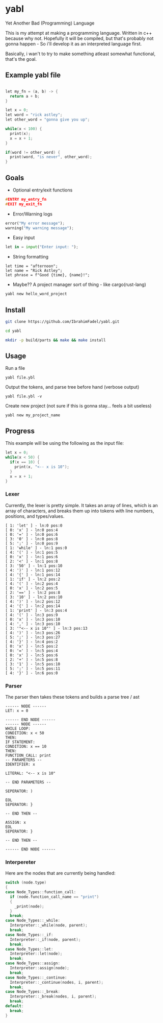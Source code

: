 # yabl

Yet Another Bad (Programming) Language

This is my attempt at making a programming language.
Written in c++ because why not.
Hopefully it will be compiled, but that's probably not gonna happen - So i'll develop it as an interpreted language first.

Basically, i wan't to try to make something atleast somewhat functional, that's the goal.

## Example yabl file

```cpp

let my_fn = (a, b) -> {
  return a + b;
}

let x = 0;
let word = "rick astley";
let other_word = "gonna give you up";

while(x < 100) {
  print(x);
  x = x + 1;
}

if(word != other_word) {
  print(word, "is never", other_word);
}
```

## Goals

- Optional entry/exit functions

```cpp
#ENTRY my_entry_fn
#EXIT my_exit_fn
```

- Error/Warning logs

```python
error("My error message");
warning("My warning message");
```

- Easy input

```python
let in = input("Enter input: ");
```

- String formatting

```
let time = "afternoon";
let name = "Rick Astley";
let phrase = f"Good {time}, {name}!";
```

- Maybe?? A project manager sort of thing - like cargo(rust-lang)

```bash
yabl new hello_word_project
```

## Install

```bash
git clone https://github.com/IbrahimFadel/yabl.git
```

```bash
cd yabl
```

```bash
mkdir -p build/parts && make && make install
```

## Usage

Run a file

```
yabl file.ybl
```

Output the tokens, and parse tree before hand (verbose output)

```
yabl file.ybl -v
```

Create new project (not sure if this is gonna stay... feels a bit useless)

```
yabl new my_project_name
```

## Progress

This example will be using the following as the input file:

```cpp
let x = 0;
while(x < 50) {
  if(x == 10) {
    print(x, "<-- x is 10");
  }
  x = x + 1;
}
```

### Lexer

Currently, the lexer is pretty simple. It takes an array of lines, which is an array of characters, and breaks them up into tokens with line numbers, positions, and types/values.

```
[ 1: 'let' ] - ln:0 pos:0
[ 0: 'x' ] - ln:0 pos:4
[ 0: '=' ] - ln:0 pos:6
[ 3: '0' ] - ln:0 pos:8
[ 5: ';' ] - ln:0 pos:9
[ 1: 'while' ] - ln:1 pos:0
[ 4: '(' ] - ln:1 pos:5
[ 0: 'x' ] - ln:1 pos:6
[ 2: '<' ] - ln:1 pos:8
[ 3: '50' ] - ln:1 pos:10
[ 4: ')' ] - ln:1 pos:12
[ 4: '{' ] - ln:1 pos:14
[ 1: 'if' ] - ln:2 pos:2
[ 4: '(' ] - ln:2 pos:4
[ 0: 'x' ] - ln:2 pos:5
[ 2: '==' ] - ln:2 pos:8
[ 3: '10' ] - ln:2 pos:10
[ 4: ')' ] - ln:2 pos:12
[ 4: '{' ] - ln:2 pos:14
[ 1: 'print' ] - ln:3 pos:4
[ 4: '(' ] - ln:3 pos:9
[ 0: 'x' ] - ln:3 pos:10
[ 4: ',' ] - ln:3 pos:10
[ 3: '"<-- x is 10"' ] - ln:3 pos:13
[ 4: ')' ] - ln:3 pos:26
[ 5: ';' ] - ln:3 pos:27
[ 4: '}' ] - ln:4 pos:2
[ 0: 'x' ] - ln:5 pos:2
[ 0: '=' ] - ln:5 pos:4
[ 0: 'x' ] - ln:5 pos:6
[ 2: '+' ] - ln:5 pos:8
[ 3: '1' ] - ln:5 pos:10
[ 5: ';' ] - ln:5 pos:11
[ 4: '}' ] - ln:6 pos:0
```

### Parser

The parser then takes these tokens and builds a parse tree / ast

```
------ NODE ------
LET: x = 0

------ END NODE ------
------ NODE ------
WHILE LOOP:
CONDITION: x < 50
THEN:
IF STATEMENT:
CONDITION: x == 10
THEN:
FUNCTION_CALL: print
-- PARAMETERS --
IDENTIFIER: x

LITERAL: "<-- x is 10"

-- END PARAMETERS --

SEPERATOR: )

EOL
SEPERATOR: }

-- END THEN --

ASSIGN: x
EOL
SEPERATOR: }

-- END THEN --

------ END NODE ------
```

### Interpereter

Here are the nodes that are currently being handled:

```cpp
switch (node.type)
{
case Node_Types::function_call:
  if (node.function_call_name == "print")
  {
    _print(node);
  }
  break;
case Node_Types::_while:
  Interpreter::_while(node, parent);
  break;
case Node_Types::_if:
  Interpreter::_if(node, parent);
  break;
case Node_Types::let:
  Interpreter::let(node);
  break;
case Node_Types::assign:
  Interpreter::assign(node);
  break;
case Node_Types::_continue:
  Interpreter::_continue(nodes, i, parent);
  break;
case Node_Types::_break:
  Interpreter::_break(nodes, i, parent);
  break;
default:
  break;
}
```
